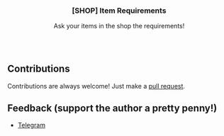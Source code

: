 
<h3 align="center">[SHOP] Item Requirements</h3>
<p align="center">Ask your items in the shop the requirements!</p>
<h2></h2>
</p>
<br />

## Contributions
Contributions are always welcome!
Just make a [pull request](../../pulls).

## Feedback (support the author a pretty penny!)
* [Telegram](https://t.me/LocoCat)

